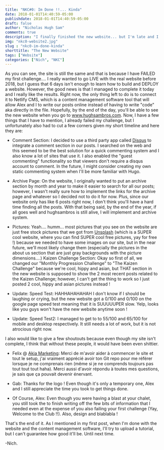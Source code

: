 ```yaml
---
title: "NKC#0: Im Done !!... Kinda"
date: 2018-01-01T14:40:59-05:00
publishdate: 2018-01-01T14:40:59-05:00
draft: false
author: "Nicholas Hugh Sam"
comments: true
description: "I finally finished the new website... but I'm late and I cheated a bit"
img: "nkc0-website2.jpg"
slug : "nkc0-im-done-kinda"
shorttitle: "The New Website"
tags: ["Website"]
categories: ["Nich", "NKC"]
---
```

As you can see, the site is still the same and that is because I have FAILED my first challenge.... I really wanted to go LIVE with the real website before 2018, but I guess that 6 days isn't enough to learn how to build and DEPLOY a website. However, the good news is that I managed to complete it today and I really like the results. Right now, the only thing left to do is to connect it to Netlify CMS, which is a content management software tool that will allow Alex and I to write our posts online instead of having to write "code" aka directly in the file. Hopefully, by the end of the day, you'll be able to see the new website when you go to www.hughsambros.com. Now, I have a few things that I have to mention, I already failed my challenge, but I unfortunately also had to cut a few corners given my short timeline and here they are:


* Comment Section:
    I decided to use a third party app called [Disqus](https://disqus.com/) to integrate a comment section in our posts. I searched on the web and this seemed to be the best solution for a quick commenting system and I also know a lot of sites that use it. I also enabled the "guest commenting" functionality so that viewers don't require a disqus account to comment. In the future, I might consider creating my own static commenting system when I'll be more familiar with Hugo.

* Archive Page:
    On the website, I originally wanted to put an archive section by month and year to make it easier to search for all our posts; however, I wasn't really sure how to implement the links for the archive page and whatever so I decided not to do it for now. Plus, since our website only has like 6 posts right now, I don't think you'll have a hard time finding all the posts. With that being said, by the end of the year, if all goes well and hughsambros is still alive, I will implement and archive system.

* Pictures:
    Yeah.... humm... most pictures that you see on the website are just free stock pictures that we got from [Unsplash](https://unsplash.com/) (which is a SUPER cool website, where you can find SUPER cool free pictures, yay for free !) because we needed to have some images on our site, but in the near future, we'll most likely change them (especially the pictures in the about us section that are just gray backgrounds with the picture dimensions....)
    Kaizen Challenge Section:
    Okay so first of all, we changed our "Monthly Progression Challenge" to "The Kaizen Challenge" because we're cool, hippy and asian, but THAT section in the new website is supposed to show the 2 most recent posts related to the Kaizen Challenge; however, I can't get the thing to work so I just posted 2 cool, hippy and asian pictures instead !

* Update: Speed Test:
    HAHHAHAHAHAH I don't know if I should be laughing or crying, but the new website got a 0/100 and 0/100 on the google page speed test meaning that it is SUUUUUPER slow. Yelp, looks like you guys won't have the new website anytime soon !

* Update: Speed Test2:
    I managed to get to to 55/100 and 65/100 for mobile and desktop respectively. It still needs a lot of work, but it is not atrocious right now.

I also would like to give a few shoutouts because even though my site isn't complete, I think that without these people, it would have been even shittier.

* Felix @ [Akia Marketing](akiamarketing.ca): Merci de m'avoir aider à commencer le site et tout le setup, j'ai vraiment apprécié avoir ton Git repo pour me référer lorsque je ne comprenais rien (même si je ne comprends toujours pas tout tout tout haha). Merci aussi d'avoir répondu à toutes mes questions, je sais que ça pouvait devenir énervant.

* Gab: Thanks for the logo ! Even though it's only a temporary one, Alex and I still appreciate the time you took to get things done.

* Of Course, Alex: Even though you were having a blast at your chalet, you still took the to finish writing off the few bits of information that I needed even at the expense of you also failing your first challenge (Yay, Welcome to the Club !!). Also, design and blablabla !


That's the end of it. As I mentioned in my first post, when I'm done with the website and the content management software, I'll try to upload a tutorial, but I can't guarantee how good it'll be. Until next time.

-Nich.

